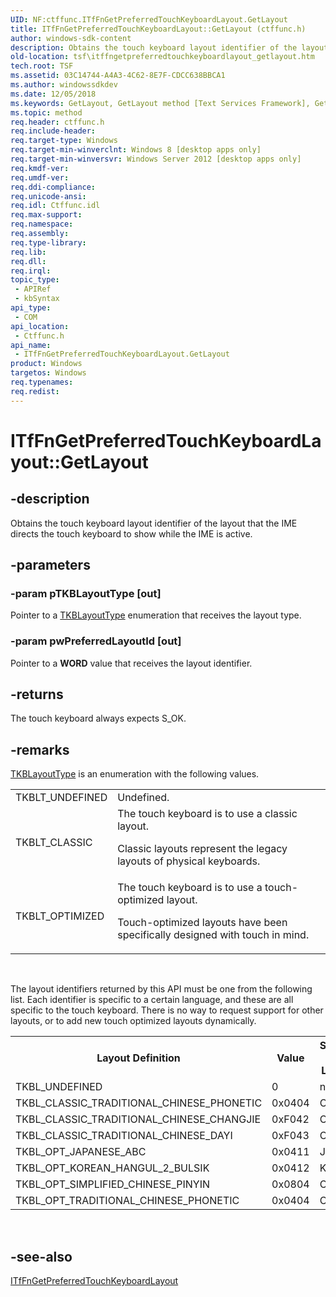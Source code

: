 ```yaml
---
UID: NF:ctffunc.ITfFnGetPreferredTouchKeyboardLayout.GetLayout
title: ITfFnGetPreferredTouchKeyboardLayout::GetLayout (ctffunc.h)
author: windows-sdk-content
description: Obtains the touch keyboard layout identifier of the layout that the IME directs the touch keyboard to show while the IME is active.
old-location: tsf\itffngetpreferredtouchkeyboardlayout_getlayout.htm
tech.root: TSF
ms.assetid: 03C14744-A4A3-4C62-8E7F-CDCC638BBCA1
ms.author: windowssdkdev
ms.date: 12/05/2018
ms.keywords: GetLayout, GetLayout method [Text Services Framework], GetLayout method [Text Services Framework],ITfFnGetPreferredTouchKeyboardLayout interface, ITfFnGetPreferredTouchKeyboardLayout interface [Text Services Framework],GetLayout method, ITfFnGetPreferredTouchKeyboardLayout.GetLayout, ITfFnGetPreferredTouchKeyboardLayout::GetLayout, ctffunc/ITfFnGetPreferredTouchKeyboardLayout::GetLayout, tsf.itffngetpreferredtouchkeyboardlayout_getlayout
ms.topic: method
req.header: ctffunc.h
req.include-header: 
req.target-type: Windows
req.target-min-winverclnt: Windows 8 [desktop apps only]
req.target-min-winversvr: Windows Server 2012 [desktop apps only]
req.kmdf-ver: 
req.umdf-ver: 
req.ddi-compliance: 
req.unicode-ansi: 
req.idl: Ctffunc.idl
req.max-support: 
req.namespace: 
req.assembly: 
req.type-library: 
req.lib: 
req.dll: 
req.irql: 
topic_type:
 - APIRef
 - kbSyntax
api_type:
 - COM
api_location:
 - Ctffunc.h
api_name:
 - ITfFnGetPreferredTouchKeyboardLayout.GetLayout
product: Windows
targetos: Windows
req.typenames: 
req.redist: 
---
```


# ITfFnGetPreferredTouchKeyboardLayout::GetLayout


## -description


Obtains the touch keyboard layout identifier of the layout that the IME directs the touch keyboard to show while the IME is active.


## -parameters




### -param pTKBLayoutType [out]

Pointer to a <a href="https://msdn.microsoft.com/en-us/library/Hh802866(v=VS.85).aspx">TKBLayoutType</a> enumeration that receives the layout type.


### -param pwPreferredLayoutId [out]

Pointer to a <b>WORD</b> value that receives the layout identifier.


## -returns



The touch keyboard always expects S_OK.




## -remarks




<a href="https://msdn.microsoft.com/en-us/library/Hh802866(v=VS.85).aspx">TKBLayoutType</a> is an enumeration with the following values.

<table>
<tr>
<td>TKBLT_UNDEFINED</td>
<td>Undefined.</td>
</tr>
<tr>
<td>TKBLT_CLASSIC</td>
<td>
The touch keyboard is to use a classic layout.

Classic layouts represent the legacy layouts of physical keyboards.

</td>
</tr>
<tr>
<td>TKBLT_OPTIMIZED</td>
<td>
The touch keyboard is to use a touch-optimized layout.

Touch-optimized layouts have been specifically designed with touch in mind.

</td>
</tr>
</table>
 

The layout identifiers returned by this API must be one from the following list.
Each identifier is specific to a certain language, and these are all specific to the touch keyboard.
There is no way to request support for other layouts, or to add new touch optimized layouts dynamically.

<table>
<tr>
<th>Layout Definition                                                                                    </th>
<th>Value</th>
<th>Supported Input Language</th>
</tr>
<tr>
<td>TKBL_UNDEFINED</td>
<td>0</td>
<td>n/a</td>
</tr>
<tr>
<td>TKBL_CLASSIC_TRADITIONAL_CHINESE_PHONETIC</td>
<td>0x0404</td>
<td>CHT</td>
</tr>
<tr>
<td>TKBL_CLASSIC_TRADITIONAL_CHINESE_CHANGJIE</td>
<td>0xF042</td>
<td>CHT</td>
</tr>
<tr>
<td>TKBL_CLASSIC_TRADITIONAL_CHINESE_DAYI</td>
<td>0xF043</td>
<td>CHT</td>
</tr>
<tr>
<td>TKBL_OPT_JAPANESE_ABC</td>
<td>0x0411</td>
<td>JPN</td>
</tr>
<tr>
<td>TKBL_OPT_KOREAN_HANGUL_2_BULSIK</td>
<td>0x0412</td>
<td>KOR</td>
</tr>
<tr>
<td>TKBL_OPT_SIMPLIFIED_CHINESE_PINYIN</td>
<td>0x0804</td>
<td>CHS</td>
</tr>
<tr>
<td>TKBL_OPT_TRADITIONAL_CHINESE_PHONETIC</td>
<td>0x0404</td>
<td>CHT</td>
</tr>
</table>
 




## -see-also




<a href="https://msdn.microsoft.com/1BC4A446-AEDC-44AA-9BD7-786917AD2556">ITfFnGetPreferredTouchKeyboardLayout</a>
 

 

